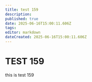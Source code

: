 ```yaml
---
title: test 159
description: 
published: true
date: 2025-06-16T15:00:11.606Z
tags: 
editor: markdown
dateCreated: 2025-06-16T15:00:11.606Z
---
```


# TEST 159
this is test 159
